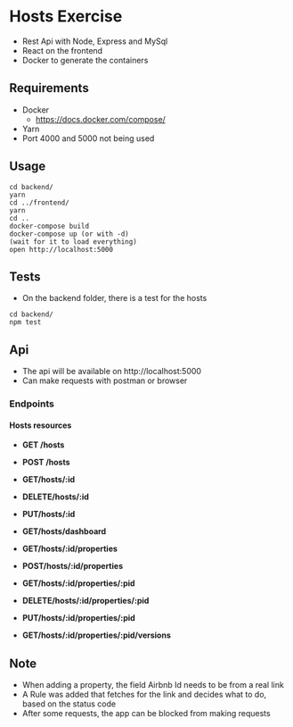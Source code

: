 # Hosts Exercise

* Rest Api with Node, Express and MySql
* React on the frontend
* Docker to generate the containers

## Requirements
* Docker
  * https://docs.docker.com/compose/
* Yarn
* Port 4000 and 5000 not being used

## Usage

```
cd backend/
yarn
cd ../frontend/
yarn
cd ..
docker-compose build
docker-compose up (or with -d)
(wait for it to load everything)
open http://localhost:5000
```

## Tests

* On the backend folder, there is a test for the hosts

```
cd backend/
npm test
```

## Api

* The api will be available on http://localhost:5000
* Can make requests with postman or browser

### Endpoints

#### Hosts resources

- **GET /hosts**
- **POST /hosts**

- **GET/hosts/:id**
- **DELETE/hosts/:id**
- **PUT/hosts/:id**

- **GET/hosts/dashboard**

- **GET/hosts/:id/properties**
- **POST/hosts/:id/properties**

- **GET/hosts/:id/properties/:pid**
- **DELETE/hosts/:id/properties/:pid**
- **PUT/hosts/:id/properties/:pid**

- **GET/hosts/:id/properties/:pid/versions**

## Note 
* When adding a property, the field Airbnb Id needs to be from a real link
* A Rule was added that fetches for the link and decides what to do, based on the status code
* After some requests, the app can be blocked from making requests